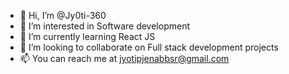 - 👋 Hi, I’m @Jy0ti-360
- 👀 I’m interested in Software development
- 🌱 I’m currently learning React JS
- 💞️ I’m looking to collaborate on Full stack development projects
- 📫 You can reach me at jyotipjenabbsr@gmail.com

<!---
Jy0ti-360/Jy0ti-360 is a ✨ special ✨ repository because its `README.md` (this file) appears on your GitHub profile.
You can click the Preview link to take a look at your changes.
--->
